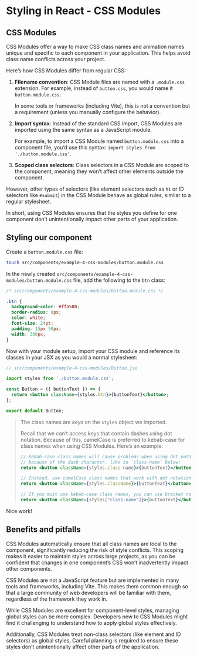 # Styling in React - CSS Modules

## CSS Modules
CSS Modules offer a way to make CSS class names and animation names unique and specific to each component in your application. This helps avoid class name conflicts across your project.

Here’s how CSS Modules differ from regular CSS:

1. **Filename convention**: CSS Module files are named with a `.module.css` extension. For example, instead of `button.css`, you would name it `button.module.css`.

    In some tools or frameworks (including Vite), this is not a convention but a requirement (unless you manually configure the behavior).

2. **Import syntax**: Instead of the standard CSS import, CSS Modules are imported using the same syntax as a JavaScript module.

    For example, to import a CSS Module named `button.module.css` into a component file, you’d use this syntax: `import styles from './button.module.css'`.

3. **Scoped class selectors**: Class selectors in a CSS Module are scoped to the component, meaning they won’t affect other elements outside the component.

However, other types of selectors (like element selectors such as `h1` or ID selectors like `#submit`) in the CSS Module behave as global rules, similar to a regular stylesheet.

In short, using CSS Modules ensures that the styles you define for one component don’t unintentionally impact other parts of your application.

## Styling our component
Create a `button.module.css` file:

```bash
touch src/components/example-4-css-modules/button.module.css
```

In the newly created `src/components/example-4-css-modules/button.module.css` file, add the following to the `btn` class:

```css
/* src/components/example-4-css-modules/button.module.css */

.btn {
  background-color: #ffa500;
  border-radius: 8px;
  color: white;
  font-size: 24pt;
  padding: 15px 50px;
  width: 300px;
}
```

Now with your module setup, import your CSS module and reference its classes in your JSX as you would a normal stylesheet:

```jsx
// src/components/example-4-css-modules/Button.jsx

import styles from './button.module.css';

const Button = ({ buttonText }) => {
  return <button className={styles.btn}>{buttonText}</button>;
};

export default Button;
```
> The class names are *keys* on the `styles` object we imported.
>
> Recall that we can’t access keys that contain dashes using dot notation. Because of this, camelCase is preferred to kebab-case for class names when using CSS Modules. Here’s an example:
>
>```jsx
> // Kebab-case class names will cause problems when using dot notation 
> // because of the dash character, like in `class-name` below:
> return <button className={styles.class-name}>{buttonText}</button>;
>
> // Instead, use camelCase class names that work with dot notation:
> return <button className={styles.className}>{buttonText}</button>;
>
> // If you must use kebab-case class names, you can use bracket notation:
> return <button className={styles["class-name"]}>{buttonText}</button>;

Nice work!

## Benefits and pitfalls
CSS Modules automatically ensure that all class names are local to the component, significantly reducing the risk of style conflicts. This scoping makes it easier to maintain styles across large projects, as you can be confident that changes in one component’s CSS won’t inadvertently impact other components.

CSS Modules are not a JavaScript feature but are implemented in many tools and frameworks, including Vite. This makes them common enough so that a large community of web developers will be familiar with them, regardless of the framework they work in.

While CSS Modules are excellent for component-level styles, managing global styles can be more complex. Developers new to CSS Modules might find it challenging to understand how to apply global styles effectively.

Additionally, CSS Modules treat non-class selectors (like element and ID selectors) as global styles, Careful planning is required to ensure these styles don’t unintentionally affect other parts of the application.